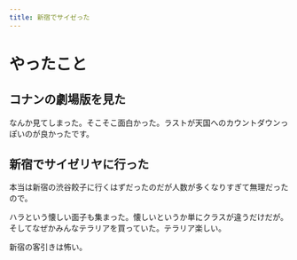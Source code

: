 ```yaml
---
title: 新宿でサイゼった
---
```


# やったこと

## コナンの劇場版を見た

なんか見てしまった。そこそこ面白かった。ラストが天国へのカウントダウンっぽいのが良かったです。

## 新宿でサイゼリヤに行った

本当は新宿の渋谷餃子に行くはずだったのだが人数が多くなりすぎて無理だったので。

ハラという懐しい面子も集まった。懐しいというか単にクラスが違うだけだが。
そしてなぜかみんなテラリアを買っていた。テラリア楽しい。

新宿の客引きは怖い。
